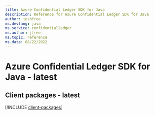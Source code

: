 ```yaml
---
title: Azure Confidential Ledger SDK for Java
description: Reference for Azure Confidential Ledger SDK for Java
author: joshfree
ms.devlang: java
ms.service: confidentialledger
ms.author: jfree
ms.topic: reference
ms.data: 08/22/2022
---
```

# Azure Confidential Ledger SDK for Java - latest

## Client packages - latest
[!INCLUDE [client-packages](confidential-ledger-client-index.md)]